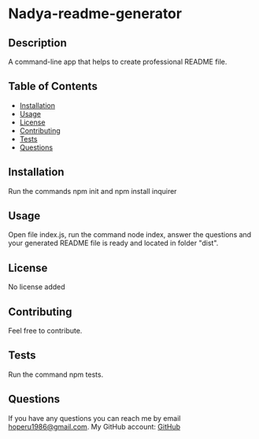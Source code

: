 
  # Nadya-readme-generator
  ## 

  ## Description
  A command-line app that helps to create professional README file.

  ## Table of Contents
  - [Installation](#installation)
  - [Usage](#usage)
  - [License](#license)
  - [Contributing](#contributing)
  - [Tests](#tests)
  - [Questions](#questions)

  ## Installation
  Run the commands npm init and npm install inquirer

  ## Usage
  Open file index.js, run the command node index, answer the questions and your generated README file is ready and located in folder "dist".

  ## License
  No license added

  ## Contributing
  Feel free to contribute.

  ## Tests
  Run the command npm tests.

  ## Questions
  If you have any questions you can reach me by email hoperu1986@gmail.com. 
  My GitHub account: [GitHub](https://github.com/NadyaSlb)
